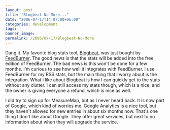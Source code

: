 ```yaml
---
layout: post
title: "Blogbeat No More..."
date: "2006-07-17T14:07:00+06:00"
categories: development 
tags: 
banner_image: 
permalink: /2006/07/17/Blogbeat-No-More
---
```


Dang it. My favorite blog stats tool, <a href="http://www.blogbeat.net">Blogbeat</a>, was just bought by <a href="http://www.feedburner.com">FeedBurner</a>. The good news is that the stats will be added into the free edition of FeedBurner. The bad news is this won't be done for a few months. I'm curious to see how well it integrates with FeedBurner. I use FeedBurner for my RSS stats, but the main thing that I worry about is the integration. What I like about Blogbeat is how I can quickly get to the stats without any clutter. I can still access my stats though, which is a nice, and the owner is giving everyone a refund, which is nice as well.

I did try to sign up for MeasureMap, but as I never heard back. It is now part of Google, which kind of worries me. Google Analytics is a nice tool, but they haven't allowed for new entries in about six months now. That's one thing I don't like about Google. They offer great services, but next to no information about when they will upgrade the service.
